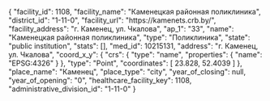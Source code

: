 {
    "facility_id": 1108,
    "facility_name": "Каменецкая районная поликлиника",
    "district_id": "1-11-0",
    "facility_url": "https:\/\/kamenets.crb.by\/",
    "facility_address": "г. Каменец, ул. Чкалова",
    "ap_1": "33",
    "name": "Каменецкая районная поликлиника",
    "type": "Поликлиника",
    "state": "public institution",
    "stats": [],
    "med_id": 10215131,
    "address": "г. Каменец, ул. Чкалова",
    "coord_x_y": {
        "crs": {
            "type": "name",
            "properties": {
                "name": "EPSG:4326"
            }
        },
        "type": "Point",
        "coordinates": [
            23.828,
            52.4039
        ]
    },
    "place_name": "Каменец",
    "place_type": "city",
    "year_of_closing": null,
    "year_of_opening": "0",
    "healthcare_facility_key": 1108,
    "administrative_division_id": "1-11-0"
}